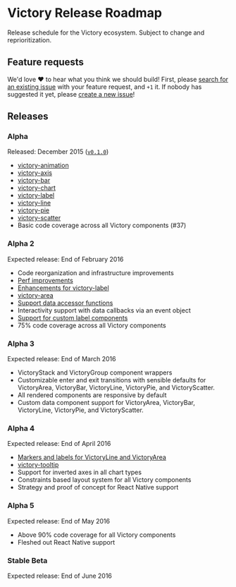 # Victory Release Roadmap

Release schedule for the Victory ecosystem. Subject to change and reprioritization.

## Feature requests

We'd love :heart: to hear what you think we should build! First, please [search for an existing issue](https://github.com/FormidableLabs/victory/issues) with your feature request, and `+1` it. If nobody has suggested it yet, please [create a new issue](https://github.com/FormidableLabs/victory/issues/new?labels=enhancement)!

## Releases

### Alpha

Released: December 2015 ([`v0.1.0`](https://github.com/FormidableLabs/victory/releases/tag/v0.1.0))

- [victory-animation](https://github.com/FormidableLabs/victory-animation)
- [victory-axis](https://github.com/FormidableLabs/victory-axis)
- [victory-bar](https://github.com/FormidableLabs/victory-bar)
- [victory-chart](https://github.com/FormidableLabs/victory-chart)
- [victory-label](https://github.com/FormidableLabs/victory-label)
- [victory-line](https://github.com/FormidableLabs/victory-line)
- [victory-pie](https://github.com/FormidableLabs/victory-pie)
- [victory-scatter](https://github.com/FormidableLabs/victory-scatter)
- Basic code coverage across all Victory components (#37)

### Alpha 2
Expected release: End of February 2016
- Code reorganization and infrastructure improvements
- [Perf improvements](https://github.com/FormidableLabs/victory/issues/141)
- [Enhancements for victory-label](https://github.com/FormidableLabs/victory-label/issues/35)
- [victory-area](https://github.com/FormidableLabs/victory/issues/40)
- [Support data accessor functions](https://github.com/FormidableLabs/victory/issues/84)
- Interactivity support with data callbacks via an event object
- [Support for custom label components](https://github.com/FormidableLabs/victory-chart/issues/100)
- 75% code coverage across all Victory components

### Alpha 3
Expected release: End of March 2016
- VictoryStack and VictoryGroup component wrappers
- Customizable enter and exit transitions with sensible defaults for VictoryArea,
  VictoryBar, VictoryLine, VictoryPie, and VictoryScatter.
- All rendered components are responsive by default
- Custom data component support for VictoryArea, VictoryBar, VictoryLine, VictoryPie,
  and VictoryScatter.

### Alpha 4
Expected release: End of April 2016
- [Markers and labels for VictoryLine and VictoryArea](https://github.com/FormidableLabs/victory-chart/issues/164)
- [victory-tooltip](https://github.com/FormidableLabs/victory/issues/83)
- Support for inverted axes in all chart types
- Constraints based layout system for all Victory components
- Strategy and proof of concept for React Native support

### Alpha 5
Expected release: End of May 2016
- Above 90% code coverage for all Victory components
- Fleshed out React Native support

### Stable Beta
Expected release: End of June 2016
